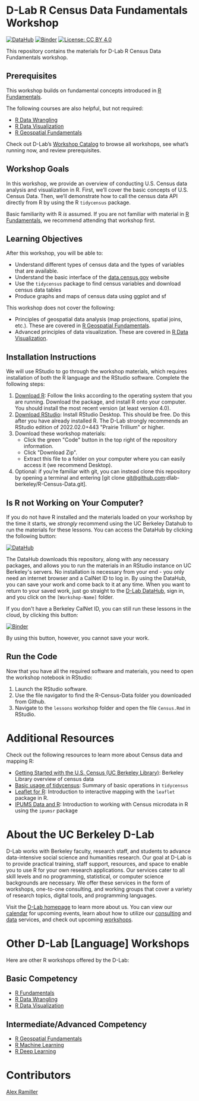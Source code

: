 # D-Lab R Census Data Fundamentals Workshop

[![DataHub](https://img.shields.io/badge/launch-datahub-blue)](DATAHUB_LINK_HERE)
[![Binder](https://mybinder.org/badge_logo.svg)](BINDER_LINK_HERE)
[![License: CC BY 4.0](https://img.shields.io/badge/License-CC_BY_4.0-lightgrey.svg)](https://creativecommons.org/licenses/by/4.0/)

This repository contains the materials for D-Lab R Census Data Fundamentals workshop. 

## Prerequisites
This workshop builds on fundamental concepts introduced in [R Fundamentals](https://github.com/dlab-berkeley/R-Fundamentals).

The following courses are also helpful, but not required:
- [R Data Wrangling](https://github.com/dlab-berkeley/R-Data-Wrangling)
- [R Data Visualization](https://github.com/dlab-berkeley/R-Data-Visualization)
- [R Geospatial Fundamentals](https://github.com/dlab-berkeley/R-Geospatial-Fundamentals)

Check out D-Lab’s [Workshop Catalog](https://dlab-berkeley.github.io/dlab-workshops/) to browse all workshops, see what’s running now, and review prerequisites.

## Workshop Goals

In this workshop, we provide an overview of conducting U.S. Census data analysis and visualization in R. First, we’ll cover the basic concepts of U.S. Census Data. Then,
we’ll demonstrate how to call the census data API directly from R by using the R `tidycensus` package. 

Basic familiarity with R _is_ assumed. If you are not familiar with material in [R Fundamentals](https://github.com/dlab-berkeley/R-Fundamentals), we recommend attending that workshop first.

## Learning Objectives

After this workshop, you will be able to:

- Understand different types of census data and the types of variables that are available.
- Understand the basic interface of the [data.census.gov](data.census.gov) website
- Use the `tidycensus` package to find census variables and download census data tables
- Produce graphs and maps of census data using ggplot and sf

This workshop does not cover the following:

- Principles of geospatial data analysis (map projections, spatial joins, etc.). These are covered in [R Geospatial Fundamentals](https://github.com/dlab-berkeley/R-Geospatial-Fundamentals).
- Advanced principles of data visualization. These are covered in [R Data Visualization](https://github.com/dlab-berkeley/R-Data-Visualization).


## Installation Instructions

We will use RStudio to go through the workshop materials, which requires installation of both the R language and the RStudio software. Complete the following steps:

1. [Download R](https://cloud.r-project.org/): Follow the links according to the operating system that you are running. Download the package, and install R onto your computer. You should install the most recent version (at least version 4.0).
2. [Download RStudio](https://rstudio.com/products/rstudio/download/#download): Install RStudio Desktop. This should be free. Do this after you have already installed R. The D-Lab strongly recommends an RStudio edition of 2022.02.0+443 "Prairie Trillium" or higher.
3. Download these workshop materials:
    * Click the green "Code" button in the top right of the repository information.
    * Click "Download Zip".
    * Extract this file to a folder on your computer where you can easily access it (we recommend Desktop).
3. Optional: if you’re familiar with git, you can instead clone this repository by opening a terminal and entering [git clone git@github.com:dlab-berkeley/R-Census-Data.git].

## Is R not Working on Your Computer?

If you do not have R installed and the materials loaded on your
workshop by the time it starts, we *strongly* recommend using the UC Berkeley
Datahub to run the materials for these lessons. You can access the DataHub by
clicking the following button:

[![DataHub](https://img.shields.io/badge/launch-datahub-blue)](DATAHUB_LINK_HERE)

The DataHub downloads this repository, along with any necessary packages, and
allows you to run the materials in an RStudio instance on UC Berkeley's servers.
No installation is necessary from your end - you only need an internet browser
and a CalNet ID to log in. By using the DataHub, you can save your work and come
back to it at any time. When you want to return to your saved work, just go
straight to the [D-Lab DataHub](https://dlab.datahub.berkeley.edu), sign in, and
you click on the `[Workshop-Name]` folder.

If you don't have a Berkeley CalNet ID, you can still run these lessons in the cloud, by clicking this button:

[![Binder](https://mybinder.org/badge_logo.svg)](BINDER_LINK_HERE)

By using this button, however, you cannot save your work.


## Run the Code

Now that you have all the required software and materials, you need to open the workshop notebook in RStudio:

1. Launch the RStudio software.
2. Use the file navigator to find the R-Census-Data folder you downloaded from Github.
3. Navigate to the `lessons` workshop folder and open the file `Census.Rmd` in RStudio.

# Additional Resources

Check out the following resources to learn more about Census data and mapping R:

* [Getting Started with the U.S. Census (UC Berkeley Library)](https://guides.lib.berkeley.edu/USCensus/Intro): Berkeley Library overview of census data
* [Basic usage of tidycensus](https://walker-data.com/tidycensus/articles/basic-usage.html): Summary of basic operations in `tidycensus`
* [Leaflet for R](https://rstudio.github.io/leaflet/): Introduction to interactive mapping with the `leaflet` package in R.
* [IPUMS Data and R](https://cran.r-project.org/web/packages/ipumsr/vignettes/ipums.html): Introduction to working with Census microdata in R using the `ipumsr` package


# About the UC Berkeley D-Lab

D-Lab works with Berkeley faculty, research staff, and students to advance data-intensive social science and humanities research. Our goal at D-Lab is to provide practical training, staff support, resources, and space to enable you to use R for your own research applications. Our services cater to all skill levels and no programming, statistical, or computer science backgrounds are necessary. We offer these services in the form of workshops, one-to-one consulting, and working groups that cover a variety of research topics, digital tools, and programming languages.  

Visit the [D-Lab homepage](https://dlab.berkeley.edu/) to learn more about us. You can view our [calendar](https://dlab.berkeley.edu/events/calendar) for upcoming events, learn about how to utilize our [consulting](https://dlab.berkeley.edu/consulting) and [data](https://dlab.berkeley.edu/data) services, and check out upcoming [workshops](https://dlab.berkeley.edu/events/workshops).

# Other D-Lab [Language] Workshops

Here are other R workshops offered by the D-Lab:

## Basic Competency

* [R Fundamentals](https://github.com/dlab-berkeley/R-Fundamentals)
* [R Data Wrangling](https://github.com/dlab-berkeley/R-Data-Wrangling)
* [R Data Visualization](https://github.com/dlab-berkeley/R-Data-Visualization)

## Intermediate/Advanced Competency

* [R Geospatial Fundamentals](https://github.com/dlab-berkeley/R-Geospatial-Fundamentals)
* [R Machine Learning](https://github.com/dlab-berkeley/R-Machine-Learning)
* [R Deep Learning](https://github.com/dlab-berkeley/R-Deep-Learning)

# Contributors

[Alex Ramiller](https://dlab.berkeley.edu/people/alex-ramiller)

